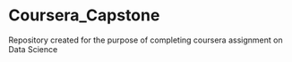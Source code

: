 # Coursera_Capstone
Repository created for the purpose of completing coursera assignment on Data Science
